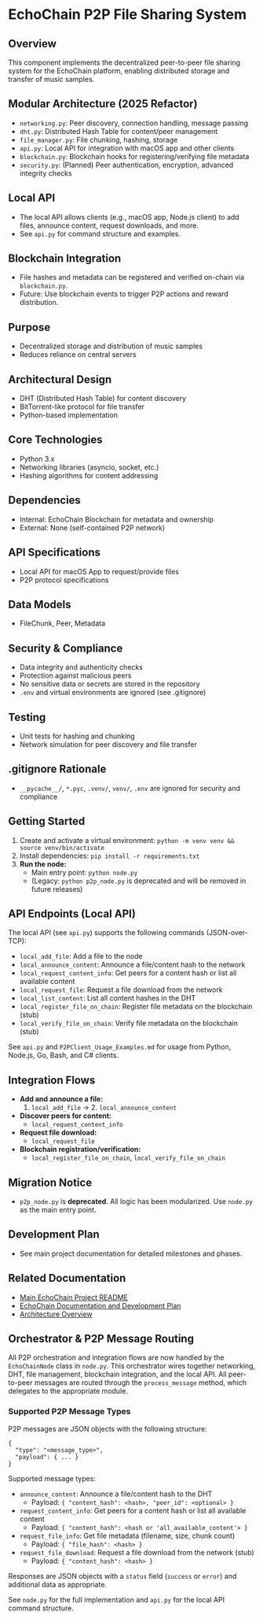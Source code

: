 # EchoChain P2P File Sharing System

## Overview
This component implements the decentralized peer-to-peer file sharing system for the EchoChain platform, enabling distributed storage and transfer of music samples.

## Modular Architecture (2025 Refactor)
- `networking.py`: Peer discovery, connection handling, message passing
- `dht.py`: Distributed Hash Table for content/peer management
- `file_manager.py`: File chunking, hashing, storage
- `api.py`: Local API for integration with macOS app and other clients
- `blockchain.py`: Blockchain hooks for registering/verifying file metadata
- `security.py`: (Planned) Peer authentication, encryption, advanced integrity checks

## Local API
- The local API allows clients (e.g., macOS app, Node.js client) to add files, announce content, request downloads, and more.
- See `api.py` for command structure and examples.

## Blockchain Integration
- File hashes and metadata can be registered and verified on-chain via `blockchain.py`.
- Future: Use blockchain events to trigger P2P actions and reward distribution.

## Purpose
- Decentralized storage and distribution of music samples
- Reduces reliance on central servers

## Architectural Design
- DHT (Distributed Hash Table) for content discovery
- BitTorrent-like protocol for file transfer
- Python-based implementation

## Core Technologies
- Python 3.x
- Networking libraries (asyncio, socket, etc.)
- Hashing algorithms for content addressing

## Dependencies
- Internal: EchoChain Blockchain for metadata and ownership
- External: None (self-contained P2P network)

## API Specifications
- Local API for macOS App to request/provide files
- P2P protocol specifications

## Data Models
- FileChunk, Peer, Metadata

## Security & Compliance
- Data integrity and authenticity checks
- Protection against malicious peers
- No sensitive data or secrets are stored in the repository
- `.env` and virtual environments are ignored (see .gitignore)

## Testing
- Unit tests for hashing and chunking
- Network simulation for peer discovery and file transfer

## .gitignore Rationale
- `__pycache__/`, `*.pyc`, `.venv/`, `venv/`, `.env` are ignored for security and compliance

## Getting Started
1. Create and activate a virtual environment: `python -m venv venv && source venv/bin/activate`
2. Install dependencies: `pip install -r requirements.txt`
3. **Run the node:**
   - Main entry point: `python node.py`
   - (Legacy: `python p2p_node.py` is deprecated and will be removed in future releases)

## API Endpoints (Local API)
The local API (see `api.py`) supports the following commands (JSON-over-TCP):
- `local_add_file`: Add a file to the node
- `local_announce_content`: Announce a file/content hash to the network
- `local_request_content_info`: Get peers for a content hash or list all available content
- `local_request_file`: Request a file download from the network
- `local_list_content`: List all content hashes in the DHT
- `local_register_file_on_chain`: Register file metadata on the blockchain (stub)
- `local_verify_file_on_chain`: Verify file metadata on the blockchain (stub)

See `api.py` and `P2PClient_Usage_Examples.md` for usage from Python, Node.js, Go, Bash, and C# clients.

## Integration Flows
- **Add and announce a file:**
  1. `local_add_file` → 2. `local_announce_content`
- **Discover peers for content:**
  - `local_request_content_info`
- **Request file download:**
  - `local_request_file`
- **Blockchain registration/verification:**
  - `local_register_file_on_chain`, `local_verify_file_on_chain`

## Migration Notice
- `p2p_node.py` is **deprecated**. All logic has been modularized. Use `node.py` as the main entry point.

## Development Plan
- See main project documentation for detailed milestones and phases. 

## Related Documentation

*   [Main EchoChain Project README](../../README.md)
*   [EchoChain Documentation and Development Plan](../../docs/EchoChain_Documentation_and_Development_Plan.md)
*   [Architecture Overview](../../docs/architecture.md) 

## Orchestrator & P2P Message Routing

All P2P orchestration and integration flows are now handled by the `EchoChainNode` class in `node.py`. This orchestrator wires together networking, DHT, file management, blockchain integration, and the local API. All peer-to-peer messages are routed through the `process_message` method, which delegates to the appropriate module.

### Supported P2P Message Types
P2P messages are JSON objects with the following structure:

```
{
  "type": "<message_type>",
  "payload": { ... }
}
```

Supported message types:
- `announce_content`: Announce a file/content hash to the DHT
  - Payload: `{ "content_hash": <hash>, "peer_id": <optional> }`
- `request_content_info`: Get peers for a content hash or list all available content
  - Payload: `{ "content_hash": <hash or 'all_available_content'> }`
- `request_file_info`: Get file metadata (filename, size, chunk count)
  - Payload: `{ "file_hash": <hash> }`
- `request_file_download`: Request a file download from the network (stub)
  - Payload: `{ "content_hash": <hash> }`

Responses are JSON objects with a `status` field (`success` or `error`) and additional data as appropriate.

See `node.py` for the full implementation and `api.py` for the local API command structure. 
